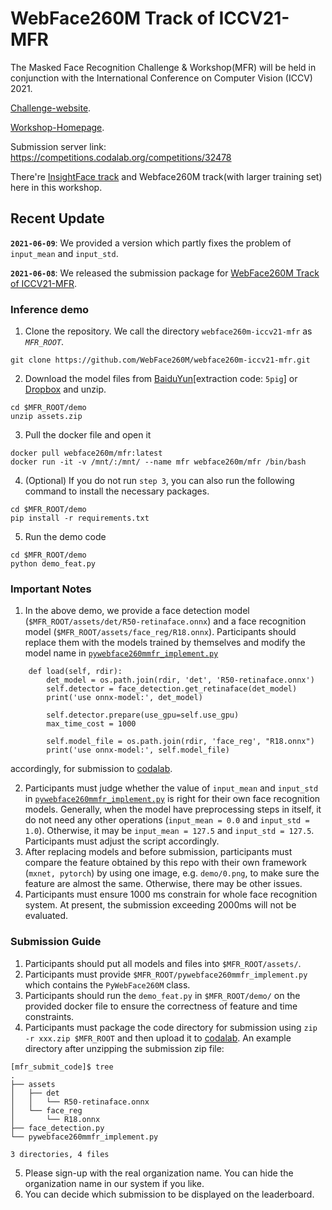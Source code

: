 # WebFace260M Track of ICCV21-MFR
The Masked Face Recognition Challenge & Workshop(MFR) will be held in conjunction with the International Conference on Computer Vision (ICCV) 2021.

[Challenge-website](https://www.face-benchmark.org/challenge.html).

[Workshop-Homepage](https://ibug.doc.ic.ac.uk/resources/masked-face-recognition-challenge-workshop-iccv-21/).

Submission server link: https://competitions.codalab.org/competitions/32478

There're [InsightFace track](https://github.com/deepinsight/insightface/tree/master/challenges/iccv21-mfr) and Webface260M track(with larger training set) here in this workshop.

## Recent Update
**`2021-06-09`**: We provided a version which partly fixes the problem of ``input_mean`` and ``input_std``.

**`2021-06-08`**: We released the submission package for [WebFace260M Track of ICCV21-MFR](https://www.face-benchmark.org/challenge.html).


### Inference demo
1. Clone the repository. We call the directory ``webface260m-iccv21-mfr`` as *`MFR_ROOT`*.
```Shell
git clone https://github.com/WebFace260M/webface260m-iccv21-mfr.git
```
2. Download the model files from [BaiduYun](https://pan.baidu.com/s/1Zd62dC0rVBLlc2Drspi0ow)[extraction code: ``5pig``] or [Dropbox](https://www.dropbox.com/s/cw52tmxgu1cboii/assets.zip?dl=0) and unzip.
```Shell
cd $MFR_ROOT/demo
unzip assets.zip
```
3. Pull the docker file and open it
```Shell
docker pull webface260m/mfr:latest
docker run -it -v /mnt/:/mnt/ --name mfr webface260m/mfr /bin/bash
```
4. (Optional) If you do not run ``step 3``, you can also run the following command to install the necessary packages.
```Shell
cd $MFR_ROOT/demo
pip install -r requirements.txt
```
5. Run the demo code
```Shell
cd $MFR_ROOT/demo
python demo_feat.py
```
### Important Notes
1. In the above demo, we provide a face detection model (``$MFR_ROOT/assets/det/R50-retinaface.onnx``) and a face recognition model (``$MFR_ROOT/assets/face_reg/R18.onnx``). Participants should replace them with the models trained by themselves and modify the model name in [``pywebface260mmfr_implement.py``](https://github.com/WebFace260M/webface260m-iccv21-mfr/blob/main/pywebface260mmfr_implement.py)
```Shell
    def load(self, rdir):
        det_model = os.path.join(rdir, 'det', 'R50-retinaface.onnx')
        self.detector = face_detection.get_retinaface(det_model)
        print('use onnx-model:', det_model)

        self.detector.prepare(use_gpu=self.use_gpu)
        max_time_cost = 1000

        self.model_file = os.path.join(rdir, 'face_reg', "R18.onnx")
        print('use onnx-model:', self.model_file)
```
accordingly, for submission to [codalab](https://competitions.codalab.org/competitions/32478).

2. Participants must judge whether the value of ``input_mean`` and ``input_std`` in [``pywebface260mmfr_implement.py``](https://github.com/WebFace260M/webface260m-iccv21-mfr/blob/main/pywebface260mmfr_implement.py) is right for their own face recognition models. Generally, when the model have preprocessing steps in itself, it do not need any other operations (``input_mean = 0.0`` and ``input_std = 1.0``). Otherwise, it may be ``input_mean = 127.5`` and ``input_std = 127.5``. Participants must adjust the script accordingly.
3. After replacing models and before submission, participants must compare the feature obtained by this repo with their own framework (``mxnet, pytorch``) by using one image, e.g. ``demo/0.png``, to make sure the feature are almost the same. Otherwise, there may be other issues.
4. Participants must ensure 1000 ms constrain for whole face recognition system. At present, the submission exceeding 2000ms will not be evaluated.

### Submission Guide
1. Participants should put all models and files into ``$MFR_ROOT/assets/``.
2. Participants must provide ``$MFR_ROOT/pywebface260mmfr_implement.py`` which contains the ``PyWebFace260M`` class.  
3. Participants should run the ``demo_feat.py`` in ``$MFR_ROOT/demo/``  on the provided docker file to ensure the correctness of feature and time constraints.  
4. Participants must package the code directory for submission using ``zip -r xxx.zip $MFR_ROOT`` and then upload it to [codalab](https://competitions.codalab.org/competitions/32478).  An example directory after unzipping the submission zip file:
```Shell
[mfr_submit_code]$ tree
.
├── assets
│   ├── det
│   │   └── R50-retinaface.onnx
│   └── face_reg
│       └── R18.onnx
├── face_detection.py
└── pywebface260mmfr_implement.py

3 directories, 4 files
```
5. Please sign-up with the real organization name. You can hide the organization name in our system if you like.  
6. You can decide which submission to be displayed on the leaderboard.
